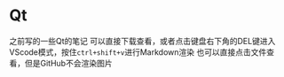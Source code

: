 # Qt
之前写的一些Qt的笔记
可以直接下载查看，或者点击键盘右下角的DEL键进入VScode模式，按住`ctrl+shift+v`进行Markdown渲染
也可以直接点击文件查看，但是GitHub不会渲染图片
